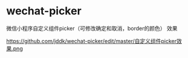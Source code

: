 # wechat-picker
微信小程序自定义组件picker（可修改确定和取消，border的颜色）
效果

https://github.com/jddk/wechat-picker/edit/master/自定义组件picker效果.png

